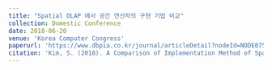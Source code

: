 ```yaml
---
title: "Spatial OLAP 에서 공간 연산자의 구현 기법 비교"
collection: Domestic Conference
date: 2018-06-20
venue: 'Korea Computer Congress'
paperurl: 'https://www.dbpia.co.kr/journal/articleDetail?nodeId=NODE07502958'
citation: 'Kim, S. (2018). A Comparison of Implementation Method of Spatial Operator in Spatial OLAP. Korea Computer Congress.'
---
```

